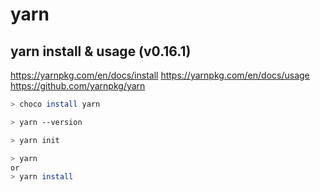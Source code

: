 # yarn

## yarn install & usage (v0.16.1)

https://yarnpkg.com/en/docs/install
https://yarnpkg.com/en/docs/usage
https://github.com/yarnpkg/yarn

```sh
> choco install yarn

> yarn --version

> yarn init

> yarn
or
> yarn install

``` 

